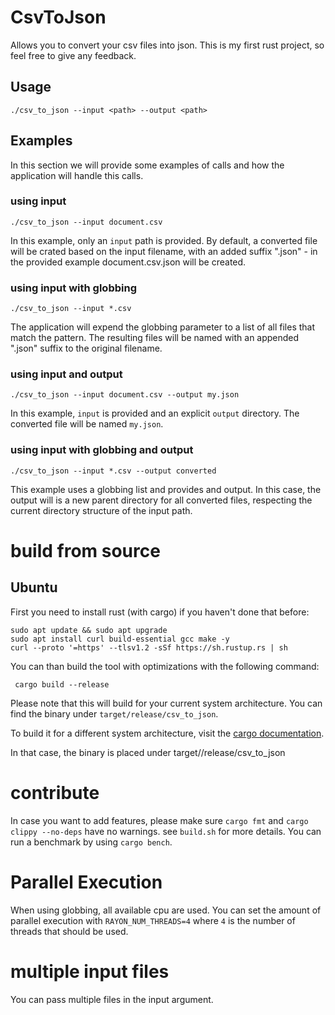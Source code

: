 # CsvToJson

Allows you to convert your csv files into json. 
This is my first rust project, so feel free to give any feedback.

## Usage
```shell
./csv_to_json --input <path> --output <path>
```

## Examples
In this section we will provide some examples of calls and 
how the application will handle this calls. 

### using input
```shell
./csv_to_json --input document.csv
```
In this example, only an `input` path is provided. By default, a converted file
will be crated based on the input filename, with an added suffix ".json" - 
in the provided example document.csv.json will be created.

### using input with globbing
```shell
./csv_to_json --input *.csv
```

The application will expend the globbing parameter to a list of all files that match the pattern.
The resulting files will be named with an appended ".json" suffix to the original filename. 

### using input and output
```shell
./csv_to_json --input document.csv --output my.json
```

In this example, `input` is provided and an explicit `output` directory.
The converted file will be named `my.json`.

### using input with globbing and output
```shell
./csv_to_json --input *.csv --output converted
```

This example uses a globbing list and provides and output.
In this case, the output will is a new parent directory for all converted files,
respecting the current directory structure of the input path.



# build from source 
## Ubuntu

First you need to install rust (with cargo) if you haven't done that before:
```shell
sudo apt update && sudo apt upgrade
sudo apt install curl build-essential gcc make -y
curl --proto '=https' --tlsv1.2 -sSf https://sh.rustup.rs | sh
```

You can than build the tool with optimizations with the following command:

```shell
 cargo build --release
```

Please note that this will build for your current system architecture.
You can find the binary under `target/release/csv_to_json`.

To build it for a different system architecture,
visit the [cargo documentation](https://doc.rust-lang.org/cargo/reference/cargo-targets.html#cargo-targets).

In that case, the binary is placed under target/<platform>/release/csv_to_json 

# contribute
In case you want to add features, please make sure `cargo fmt` and `cargo clippy --no-deps` have no warnings.
see `build.sh` for more details.
You can run a benchmark by using `cargo bench`.

# Parallel Execution
When using globbing, all available cpu are used. 
You can set the amount of parallel execution with `RAYON_NUM_THREADS=4` where `4` is the number of threads that should be used.

# multiple input files
You can pass multiple files in the input argument.

